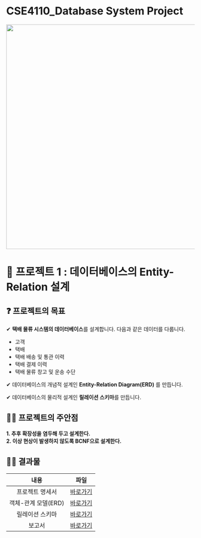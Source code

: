 # CSE4110_Database System Project
<p align="center">
<img src="https://user-images.githubusercontent.com/101303759/235577623-4530b589-ac31-4896-ab47-937bd9945ace.png" width=600px>
</p>

# 🔑 프로젝트 1 : 데이터베이스의 Entity-Relation 설계
## ❓ 프로젝트의 목표
✔ **택배 물류 시스템의 데이터베이스**를 설계합니다. 다음과 같은 데이터를 다룹니다.
- 고객
- 택배
- 택배 배송 및 통관 이력
- 택배 결제 이력
- 택배 물류 창고 및 운송 수단  

✔ 데이터베이스의 개념적 설계인 **Entity-Relation Diagram(ERD)** 를 만듭니다.

✔ 데이터베이스의 물리적 설계인 **릴레이션 스키마**를 만듭니다.


## 🚴‍♂️ 프로젝트의 주안점
**1. 추후 확장성을 염두해 두고 설계한다.**  
**2. 이상 현상이 발생하지 않도록 BCNF으로 설계한다.**

## 🤸‍♂ 결과물
| 내용               | 파일       |
|:------------------:|:----------:|
| 프로젝트 명세서     |  [바로가기](https://github.com/shinjh0305-jhshin/CSE4110_DBProject/blob/main/Project%231_RFP.pdf)                   |
| 객체-관계 모델(ERD) |  [바로가기](https://github.com/shinjh0305-jhshin/CSE4110_DBProject/blob/main/Project%231_ERD.pdf)                   |
| 릴레이션 스키마     |  [바로가기](https://github.com/shinjh0305-jhshin/CSE4110_DBProject/blob/main/Project%231_Relational%20Diagram.pdf)  |
| 보고서              |  [바로가기](https://github.com/shinjh0305-jhshin/CSE4110_DBProject/blob/main/Project%231_Report.pdf)  |
